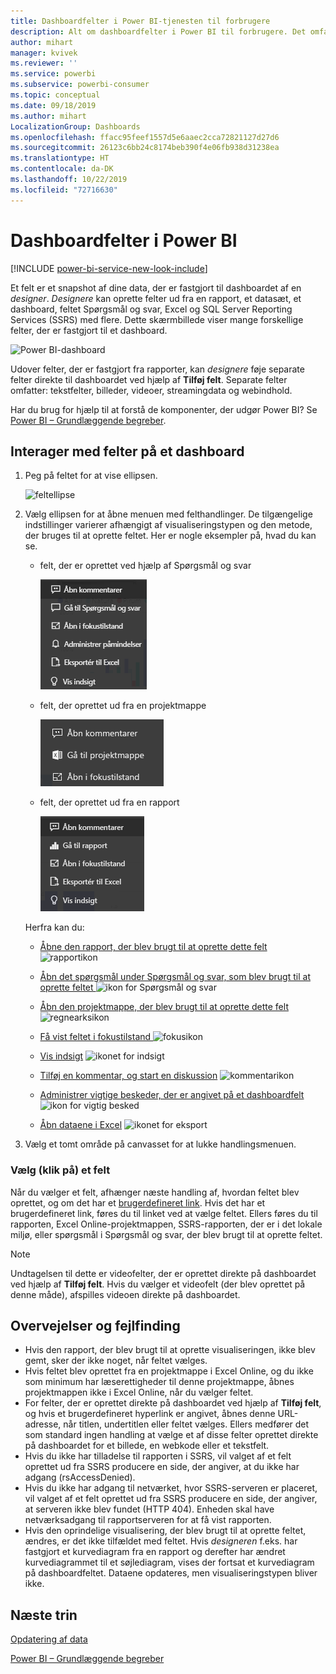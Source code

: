 ```yaml
---
title: Dashboardfelter i Power BI-tjenesten til forbrugere
description: Alt om dashboardfelter i Power BI til forbrugere. Det omfatter felter, der er oprettet fra SQL Server Reporting Services (SSRS).
author: mihart
manager: kvivek
ms.reviewer: ''
ms.service: powerbi
ms.subservice: powerbi-consumer
ms.topic: conceptual
ms.date: 09/18/2019
ms.author: mihart
LocalizationGroup: Dashboards
ms.openlocfilehash: ffacc95feef1557d5e6aaec2cca72821127d27d6
ms.sourcegitcommit: 26123c6bb24c8174beb390f4e06fb938d31238ea
ms.translationtype: HT
ms.contentlocale: da-DK
ms.lasthandoff: 10/22/2019
ms.locfileid: "72716630"
---
```

# <a name="dashboard-tiles-in-power-bi"></a>Dashboardfelter i Power BI

[!INCLUDE [power-bi-service-new-look-include](../includes/power-bi-service-new-look-include.md)]

Et felt er et snapshot af dine data, der er fastgjort til dashboardet af en *designer*. *Designere* kan oprette felter ud fra en rapport, et datasæt, et dashboard, feltet Spørgsmål og svar, Excel og SQL Server Reporting Services (SSRS) med flere.  Dette skærmbillede viser mange forskellige felter, der er fastgjort til et dashboard.

![Power BI-dashboard](./media/end-user-tiles/power-bi-dash.png)


Udover felter, der er fastgjort fra rapporter, kan *designere* føje separate felter direkte til dashboardet ved hjælp af **Tilføj felt**. Separate felter omfatter: tekstfelter, billeder, videoer, streamingdata og webindhold.

Har du brug for hjælp til at forstå de komponenter, der udgør Power BI?  Se [Power BI – Grundlæggende begreber](end-user-basic-concepts.md).


## <a name="interacting-with-tiles-on-a-dashboard"></a>Interager med felter på et dashboard

1. Peg på feltet for at vise ellipsen.
   
    ![feltellipse](./media/end-user-tiles/ellipses_new.png)
2. Vælg ellipsen for at åbne menuen med felthandlinger. De tilgængelige indstillinger varierer afhængigt af visualiseringstypen og den metode, der bruges til at oprette feltet. Her er nogle eksempler på, hvad du kan se.

    - felt, der er oprettet ved hjælp af Spørgsmål og svar
   
        ![ellipseikon](./media/end-user-tiles/power-bi-options-1.png)

    - felt, der oprettet ud fra en projektmappe
   
        ![ellipseikon](./media/end-user-tiles/power-bi-options-2.png)

    - felt, der oprettet ud fra en rapport
   
        ![ellipseikon](./media/end-user-tiles/power-bi-options-3.png)
   
    Herfra kan du:
   
   * [Åbne den rapport, der blev brugt til at oprette dette felt ](end-user-reports.md) ![rapportikon](./media/end-user-tiles/chart-icon.jpg)  
   
   * [Åbn det spørgsmål under Spørgsmål og svar, som blev brugt til at oprette feltet ](end-user-reports.md) ![ikon for Spørgsmål og svar](./media/end-user-tiles/qna-icon.png)  
   

   * [Åbn den projektmappe, der blev brugt til at oprette dette felt ](end-user-reports.md) ![regnearksikon](./media/end-user-tiles/power-bi-open-worksheet.png)  
   * [Få vist feltet i fokustilstand ](end-user-focus.md) ![fokusikon](./media/end-user-tiles/fullscreen-icon.jpg)  
   * [Vis indsigt](end-user-insights.md) ![ikonet for indsigt](./media/end-user-tiles/power-bi-insights.png)
   * [Tilføj en kommentar, og start en diskussion](end-user-comment.md) ![kommentarikon](./media/end-user-tiles/comment-icons.png)
   * [Administrer vigtige beskeder, der er angivet på et dashboardfelt](end-user-alerts.md) ![ikon for vigtig besked](./media/end-user-tiles/power-bi-alert-icon.png)
   * [Åbn dataene i Excel](end-user-export.md) ![ikonet for eksport](./media/end-user-tiles/power-bi-export-icon.png)


3. Vælg et tomt område på canvasset for at lukke handlingsmenuen.

### <a name="select-click-a-tile"></a>Vælg (klik på) et felt
Når du vælger et felt, afhænger næste handling af, hvordan feltet blev oprettet, og om det har et [brugerdefineret link](../service-dashboard-edit-tile.md). Hvis det har et brugerdefineret link, føres du til linket ved at vælge feltet. Ellers føres du til rapporten, Excel Online-projektmappen, SSRS-rapporten, der er i det lokale miljø, eller spørgsmål i Spørgsmål og svar, der blev brugt til at oprette feltet.

> [!NOTE]
> Undtagelsen til dette er videofelter, der er oprettet direkte på dashboardet ved hjælp af **Tilføj felt**. Hvis du vælger et videofelt (der blev oprettet på denne måde), afspilles videoen direkte på dashboardet.   
> 
> 

## <a name="considerations-and-troubleshooting"></a>Overvejelser og fejlfinding
* Hvis den rapport, der blev brugt til at oprette visualiseringen, ikke blev gemt, sker der ikke noget, når feltet vælges.
* Hvis feltet blev oprettet fra en projektmappe i Excel Online, og du ikke som minimum har læserettigheder til denne projektmappe, åbnes projektmappen ikke i Excel Online, når du vælger feltet.
* For felter, der er oprettet direkte på dashboardet ved hjælp af **Tilføj felt**, og hvis et brugerdefineret hyperlink er angivet, åbnes denne URL-adresse, når titlen, undertitlen eller feltet vælges.  Ellers medfører det som standard ingen handling at vælge et af disse felter oprettet direkte på dashboardet for et billede, en webkode eller et tekstfelt.
* Hvis du ikke har tilladelse til rapporten i SSRS, vil valget af et felt oprettet ud fra SSRS producere en side, der angiver, at du ikke har adgang (rsAccessDenied).
* Hvis du ikke har adgang til netværket, hvor SSRS-serveren er placeret, vil valget af et felt oprettet ud fra SSRS producere en side, der angiver, at serveren ikke blev fundet (HTTP 404). Enheden skal have netværksadgang til rapportserveren for at få vist rapporten.
* Hvis den oprindelige visualisering, der blev brugt til at oprette feltet, ændres, er det ikke tilfældet med feltet.  Hvis *designeren* f.eks. har fastgjort et kurvediagram fra en rapport og derefter har ændret kurvediagrammet til et søjlediagram, vises der fortsat et kurvediagram på dashboardfeltet. Dataene opdateres, men visualiseringstypen bliver ikke.

## <a name="next-steps"></a>Næste trin
[Opdatering af data](../refresh-data.md)

[Power BI – Grundlæggende begreber](end-user-basic-concepts.md)
